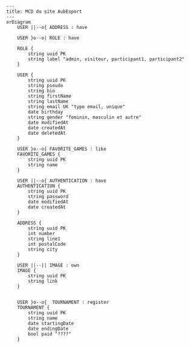 ```mermaid
---
title: MCD du site AubEsport
---
erDiagram
    USER ||--o{ ADDRESS : have
    
    USER }o--o| ROLE : have

    ROLE {
        string uuid PK
        string label "admin, visiteur, participant1, participant2"
    }

    USER {
        string uuid PK
        string pseudo
        string bio
        string firstName
        string lastName
        string email UK "type email, unique"
        date birthday
        string gender "feminin, masculin et autre"
        date modifiedAt
        date createdAt
        date deletedAt
    }
    
    USER }o--o{ FAVORITE_GAMES : like
    FAVORITE_GAMES {
        string uuid PK
        string name
    }

    USER ||--o{ AUTHENTICATION : have
    AUTHENTICATION {
        string uuid PK
        string password
        date modifiedAt
        date createdAt
    }

    ADDRESS {
        string uuid PK
        int number
        string line1
        int postalCode
        string city
    }

    USER ||--|| IMAGE : own
    IMAGE {
        string uuid PK
        string link
    }


    USER }o--o{  TOURNAMENT : register
    TOURNAMENT {
        string uuid PK
        string name
        date startingDate
        date endingDate
        bool paid "????"
    }



    
```

<!-- RELATIONSHIP
    |o	o|	Zero or one
    ||	||	Exactly one
    }o	o{	Zero or more (no upper limit)
    }|	|{	One or more (no upper limit) 

        CONTACT {
        int id
        string email "user or not ?"
        string name
        string message
        date date
    }
-->